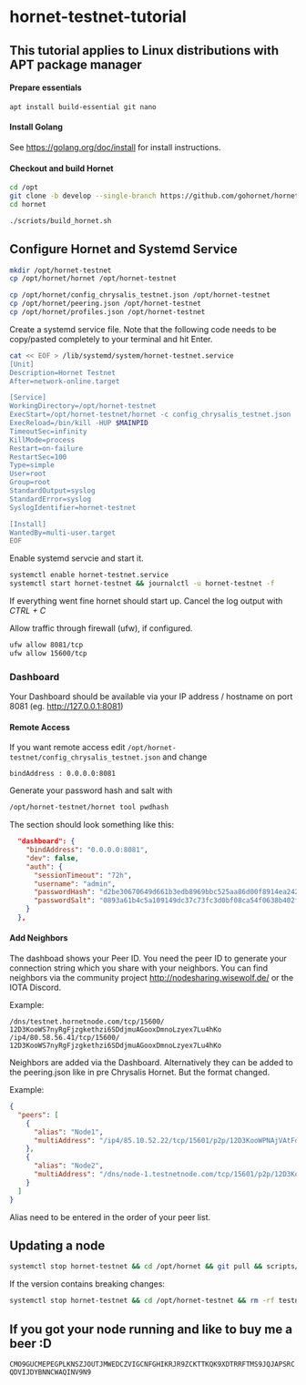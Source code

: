 # hornet-testnet-tutorial #

## This tutorial applies to Linux distributions with APT package manager ##

#### Prepare essentials

```
apt install build-essential git nano
```
#### Install Golang

See https://golang.org/doc/install for install instructions.

#### Checkout and build Hornet

```bash
cd /opt
git clone -b develop --single-branch https://github.com/gohornet/hornet
cd hornet

./scriots/build_hornet.sh 
```

## Configure Hornet and Systemd Service
```bash
mkdir /opt/hornet-testnet
cp /opt/hornet/hornet /opt/hornet-testnet
```

```bash
cp /opt/hornet/config_chrysalis_testnet.json /opt/hornet-testnet
cp /opt/hornet/peering.json /opt/hornet-testnet
cp /opt/hornet/profiles.json /opt/hornet-testnet
```

Create a systemd service file. Note that the following code needs to be copy/pasted completely to your terminal and hit Enter.
```bash
cat << EOF > /lib/systemd/system/hornet-testnet.service
[Unit]
Description=Hornet Testnet
After=network-online.target

[Service]
WorkingDirectory=/opt/hornet-testnet
ExecStart=/opt/hornet-testnet/hornet -c config_chrysalis_testnet.json
ExecReload=/bin/kill -HUP $MAINPID
TimeoutSec=infinity
KillMode=process
Restart=on-failure
RestartSec=100
Type=simple
User=root
Group=root
StandardOutput=syslog
StandardError=syslog
SyslogIdentifier=hornet-testnet

[Install]
WantedBy=multi-user.target
EOF
```

Enable systemd servcie and start it.
```bash
systemctl enable hornet-testnet.service
systemctl start hornet-testnet && journalctl -u hornet-testnet -f
```
If everything went fine hornet should start up. Cancel the log output with _CTRL + C_

Allow traffic through firewall (ufw), if configured.
```bash
ufw allow 8081/tcp
ufw allow 15600/tcp
```

### Dashboard

Your Dashboard should be available via your IP address / hostname on port 8081 (eg. http://127.0.0.1:8081)

#### Remote Access

If you want remote access edit `/opt/hornet-testnet/config_chrysalis_testnet.json` and change

`bindAddress : 0.0.0.0:8081`

Generate your password hash and salt with

```bash
/opt/hornet-testnet/hornet tool pwdhash
``` 

The section should look something like this:

```json
  "dashboard": {
    "bindAddress": "0.0.0.0:8081",
    "dev": false,
    "auth": {
      "sessionTimeout": "72h",
      "username": "admin",
      "passwordHash": "d2be30670649d661b3edb8969bbc525aa86d00f8914ea2423ad09870b5b0dd15",
      "passwordSalt": "0893a61b4c5a109149dc37c73fc3d0bf08ca54f0638b402f10f3c3eef376cb86"
    }
  },
```

#### Add Neighbors

The dashboad shows your Peer ID. 
You need the peer ID to generate your connection string which you share with your neighbors.
You can find neighbors via the community project http://nodesharing.wisewolf.de/ or the IOTA Discord.

Example:
```
/dns/testnet.hornetnode.com/tcp/15600/ 12D3KooWS7nyRgFjzgkethzi6SDdjmuAGooxDmnoLzyex7Lu4hKo
/ip4/80.58.56.41/tcp/15600/ 12D3KooWS7nyRgFjzgkethzi6SDdjmuAGooxDmnoLzyex7Lu4hKo
```
Neighbors are added via the Dashboard. Alternatively they can be added to the peering.json like in pre Chrysalis Hornet. But the format changed. 

Example:
```json
{
  "peers": [
    {
      "alias": "Node1",
      "multiAddress": "/ip4/85.10.52.22/tcp/15601/p2p/12D3KooWPNAjVAtFdbDzbtB3htTFaGDWQePBK2TSGZLx3wwrkA97"
    },
    {
      "alias": "Node2",
      "multiAddress": "/dns/node-1.testnetnode.com/tcp/15601/p2p/12D3KooWPJ2tQ1uCTSj6L6UNLarkbRBLqWvucot6UQsUreTxtvX3"
    }
  ]
}
```

Alias need to be entered in the order of your peer list.

## Updating a node

```bash
systemctl stop hornet-testnet && cd /opt/hornet && git pull && scripts/build_hornet.sh && cp hornet /opt/hornet-testnet && systemctl start hornet-testnet
```

If the version contains breaking changes:

```bash
systemctl stop hornet-testnet && cd /opt/hornet-testnet && rm -rf testnetdb && rm -rf snapshots && cd /opt/hornet && git pull && scripts/build_hornet.sh && cp hornet /opt/hornet-testnet && systemctl start hornet-testnet
```
## If you got your node running and like to buy me a beer :D

```CMO9GUCMEPEGPLKNSZJOUTJMWEDCZVIGCNFGHIKRJR9ZCKTTKQK9XDTRRFTMS9JQJAPSRCQDVIJDYBNNCWAQINV9N9```
